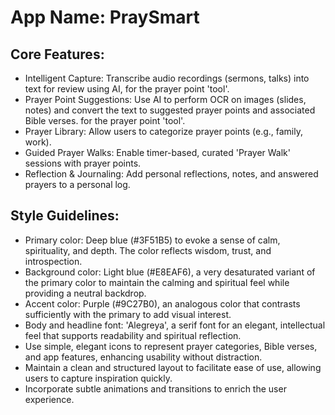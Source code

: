 # **App Name**: PraySmart

## Core Features:

- Intelligent Capture: Transcribe audio recordings (sermons, talks) into text for review using AI, for the prayer point 'tool'.
- Prayer Point Suggestions: Use AI to perform OCR on images (slides, notes) and convert the text to suggested prayer points and associated Bible verses. for the prayer point 'tool'.
- Prayer Library: Allow users to categorize prayer points (e.g., family, work).
- Guided Prayer Walks: Enable timer-based, curated 'Prayer Walk' sessions with prayer points.
- Reflection & Journaling: Add personal reflections, notes, and answered prayers to a personal log.

## Style Guidelines:

- Primary color: Deep blue (#3F51B5) to evoke a sense of calm, spirituality, and depth. The color reflects wisdom, trust, and introspection.
- Background color: Light blue (#E8EAF6), a very desaturated variant of the primary color to maintain the calming and spiritual feel while providing a neutral backdrop.
- Accent color: Purple (#9C27B0), an analogous color that contrasts sufficiently with the primary to add visual interest.
- Body and headline font: 'Alegreya', a serif font for an elegant, intellectual feel that supports readability and spiritual reflection.
- Use simple, elegant icons to represent prayer categories, Bible verses, and app features, enhancing usability without distraction.
- Maintain a clean and structured layout to facilitate ease of use, allowing users to capture inspiration quickly.
- Incorporate subtle animations and transitions to enrich the user experience.
